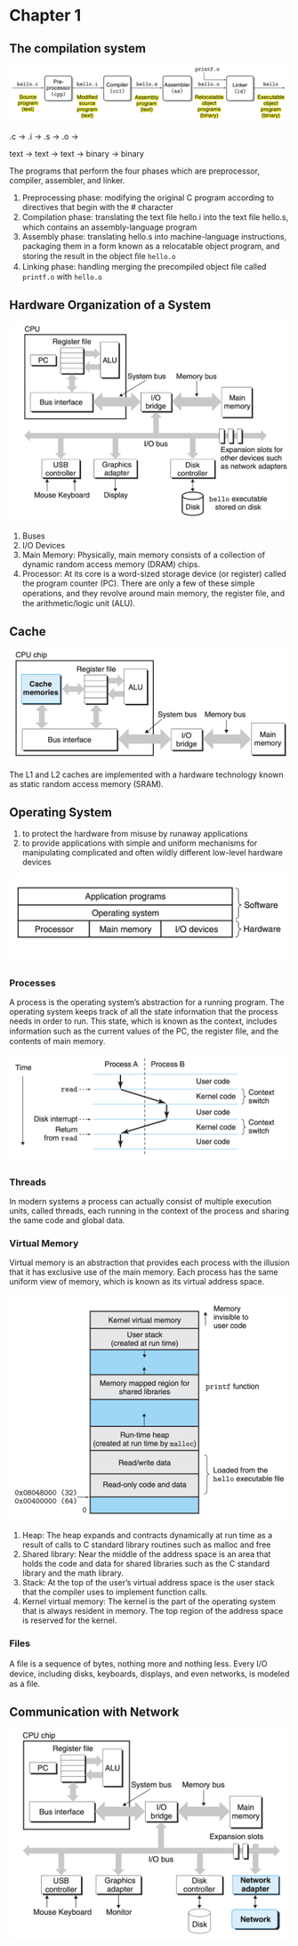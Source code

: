 # Chapter 1
## The compilation system

![image-compilation-system](./pic/compilation-system.png)

.c -> .i -> .s -> .o -> 

text -> text -> text -> binary -> binary

The programs that perform the four phases which are preprocessor, compiler, assembler, and linker.

1. Preprocessing phase: modifying the original C program according to directives that begin with the # character
2. Compilation phase: translating the text ﬁle hello.i into the text ﬁle hello.s, which contains an assembly-language program
3. Assembly phase: translating hello.s into machine-language instructions, packaging them in a form known as a relocatable object program, and storing the result in the object ﬁle ```hello.o```
4. Linking phase: handling merging the precompiled object ﬁle called ```printf.o``` with ```hello.o```

## Hardware Organization of a System

![image-hardware-org](./pic/hardware-org.png)

1. Buses
2. I/O Devices
3. Main Memory: Physically, main memory consists of a collection of dynamic random access memory (DRAM) chips.
4. Processor: At its core is a word-sized storage device (or register) called the program counter (PC). There are only a few of these simple operations, and they revolve around main memory, the register ﬁle, and the arithmetic/logic unit (ALU).

## Cache

![image-cache](./pic/cache.png)

The L1 and L2 caches are implemented with a hardware technology known as static random access memory (SRAM).

## Operating System

1. to protect the hardware from misuse by runaway applications
2. to provide applications with simple and uniform mechanisms for manipulating complicated and often wildly different low-level hardware devices

![image-os](./pic/os.png)

### Processes

A process is the operating system’s abstraction for a running program. The operating system keeps track of all the state information that the process needs in order to run. This state, which is known as the context, includes information such as the current values of the PC, the register ﬁle, and the contents of main memory.

![image-process-switch](./pic/process-switch.png)

### Threads

In modern systems a process can actually consist of multiple execution units, called threads, each running in the context of the process and sharing the same code and global data.

### Virtual Memory

Virtual memory is an abstraction that provides each process with the illusion that it has exclusive use of the main memory. Each process has the same uniform view of memory, which is known as its virtual address space.

![image-virtual-memory](./pic/virtual-memory.png)

1. Heap: The heap expands and contracts dynamically at run time as a result of calls to C standard library routines such as malloc and free
2. Shared library: Near the middle of the address space is an area that holds the code and data for shared libraries such as the C standard library and the math library.
3. Stack: At the top of the user’s virtual address space is the user stack that the compiler uses to implement function calls.
4. Kernel virtual memory: The kernel is the part of the operating system that is always resident in memory. The top region of the address space is reserved for the kernel.

### Files

A ﬁle is a sequence of bytes, nothing more and nothing less. Every I/O device, including disks, keyboards, displays, and even networks, is modeled as a ﬁle.

## Communication with Network

![image-network](./pic/network.png)